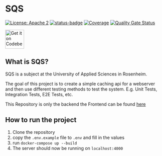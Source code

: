 # SQS
[![License: Apache 2](https://img.shields.io/badge/License-Apache2-blue.svg)](https://www.apache.org/licenses/LICENSE-2.0.html)
[![status-badge](https://woodpecker.birkenfunk.de/api/badges/4/status.svg)](https://woodpecker.birkenfunk.de/repos/4)
[![Coverage](https://sonarqube.birkenfunk.de/api/project_badges/measure?project=SQS&metric=coverage&token=sqb_f7ecb4947be271a3f2e849f9bc1b28ddd0dc4a1c)](https://sonarqube.birkenfunk.de/dashboard?id=SQS)
[![Quality Gate Status](https://sonarqube.birkenfunk.de/api/project_badges/measure?project=SQS&metric=alert_status&token=sqb_f7ecb4947be271a3f2e849f9bc1b28ddd0dc4a1c)](https://sonarqube.birkenfunk.de/dashboard?id=SQS)

<a href="https://codeberg.org/Birkenfunk/SQS">
 <img alt="Get it on Codeberg" src="https://codeberg.org/Codeberg/GetItOnCodeberg/media/branch/main/get-it-on-neon-blue.png" height="60">
</a>

## What is SQS?
SQS is a subject at the University of Applied Sciences in Rosenheim.

The goal of this project is to create a simple caching api for a webserver and then use different testing methods to test the system. E.g. Unit Tests, Integration Tests, E2E Tests, etc.

This Repository is only the backend the Frontend can be found [here](https://codeberg.org/Birkenfunk/SQS-Frontend)

## How to run the project
1. Clone the repository
2. copy the `.env.example` file to `.env` and fill in the values
3. run `docker-compose up --build`
4. The server should now be running on `localhost:4000`

